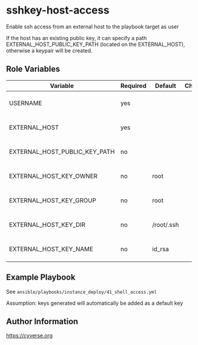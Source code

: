 sshkey-host-access
=========

Enable ssh access from an external host to the playbook target as user

If the host has an existing public key, it can specify a path
EXTERNAL_HOST_PUBLIC_KEY_PATH (located on the EXTERNAL_HOST), otherwise a
keypair will be created.

Role Variables
--------------

| Variable                      | Required   | Default    | Choices                       | Comments                                   |
|-------------------------------|------------|------------|-------------------------------|--------------------------------------------|
| USERNAME                      | yes        |            |                               | Username that EXTERNAL_HOST can ssh as     |
| EXTERNAL_HOST                 | yes        |            |                               | Ansible host that is granted ssh privilege |
| EXTERNAL_HOST_PUBLIC_KEY_PATH | no         |            | <path to existing public key> | Path to existing public key for access     |
| EXTERNAL_HOST_KEY_OWNER       | no         | root       |                               | Owner of generated key pair                |
| EXTERNAL_HOST_KEY_GROUP       | no         | root       |                               | Group of generated key pair                |
| EXTERNAL_HOST_KEY_DIR         | no         | /root/.ssh |                               | Location of generated key pair             |
| EXTERNAL_HOST_KEY_NAME        | no         | id_rsa     |                               | Name of generated key pair                 |

Example Playbook
----------------

See `ansible/playbooks/instance_deploy/41_shell_access.yml`

Assumption: keys generated will automatically be added as a default key

Author Information
------------------

https://cyverse.org
